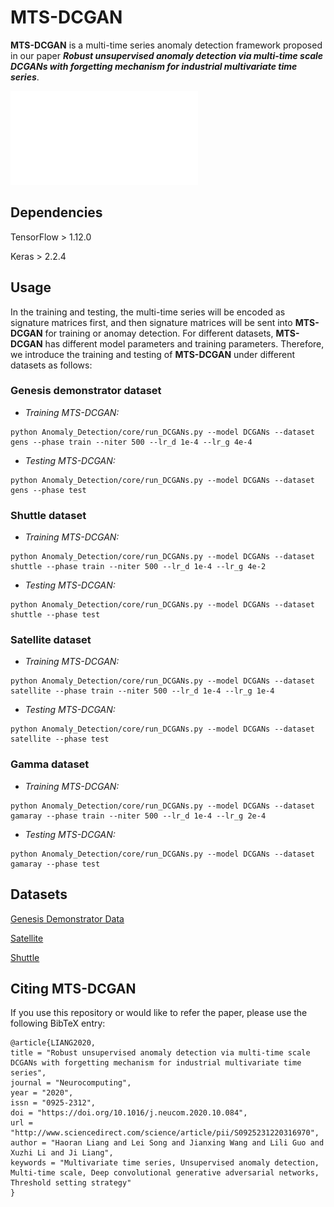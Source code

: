 # MTS-DCGAN

**MTS-DCGAN** is a multi-time series anomaly detection framework proposed in our paper ***Robust unsupervised anomaly detection via multi-time scale DCGANs with forgetting mechanism for industrial multivariate time series***.

![The framework of MTS-DCGAN](mts_dcgan.pdf)

## Dependencies

TensorFlow > 1.12.0

Keras > 2.2.4

## Usage

In the training and testing, the multi-time series will be encoded as signature matrices first, and then signature matrices will be sent into **MTS-DCGAN** for training or anomay detection. For different datasets, **MTS-DCGAN** has different model parameters and training parameters. Therefore, we introduce the training and testing of **MTS-DCGAN** under different datasets as follows:

### Genesis demonstrator dataset

- *Training MTS-DCGAN:*
```
python Anomaly_Detection/core/run_DCGANs.py --model DCGANs --dataset gens --phase train --niter 500 --lr_d 1e-4 --lr_g 4e-4
```

- *Testing MTS-DCGAN:*
```
python Anomaly_Detection/core/run_DCGANs.py --model DCGANs --dataset gens --phase test
```

### Shuttle dataset
- *Training MTS-DCGAN:*
```
python Anomaly_Detection/core/run_DCGANs.py --model DCGANs --dataset shuttle --phase train --niter 500 --lr_d 1e-4 --lr_g 4e-2
```

- *Testing MTS-DCGAN:*

```
python Anomaly_Detection/core/run_DCGANs.py --model DCGANs --dataset shuttle --phase test
```

### Satellite dataset
- *Training MTS-DCGAN:*
```
python Anomaly_Detection/core/run_DCGANs.py --model DCGANs --dataset satellite --phase train --niter 500 --lr_d 1e-4 --lr_g 1e-4
```

- *Testing MTS-DCGAN:*

```
python Anomaly_Detection/core/run_DCGANs.py --model DCGANs --dataset satellite --phase test
```

### Gamma dataset
- *Training MTS-DCGAN:*
```
python Anomaly_Detection/core/run_DCGANs.py --model DCGANs --dataset gamaray --phase train --niter 500 --lr_d 1e-4 --lr_g 2e-4
```

- *Testing MTS-DCGAN:*

```
python Anomaly_Detection/core/run_DCGANs.py --model DCGANs --dataset gamaray --phase test
```

## Datasets

[Genesis Demonstrator Data](https://www.kaggle.com/inIT-OWL/genesis-demonstrator-data-for-machine-learning)

[Satellite](https://archive.ics.uci.edu/ml/datasets/Statlog+%28Landsat+Satellite%29)

[Shuttle](https://archive.ics.uci.edu/ml/datasets/Statlog+%28Shuttle%29)

## Citing MTS-DCGAN

If you use this repository or would like to refer the paper, please use the following BibTeX entry:

```
@article{LIANG2020,
title = "Robust unsupervised anomaly detection via multi-time scale DCGANs with forgetting mechanism for industrial multivariate time series",
journal = "Neurocomputing",
year = "2020",
issn = "0925-2312",
doi = "https://doi.org/10.1016/j.neucom.2020.10.084",
url = "http://www.sciencedirect.com/science/article/pii/S0925231220316970",
author = "Haoran Liang and Lei Song and Jianxing Wang and Lili Guo and Xuzhi Li and Ji Liang",
keywords = "Multivariate time series, Unsupervised anomaly detection, Multi-time scale, Deep convolutional generative adversarial networks, Threshold setting strategy"
}
```
